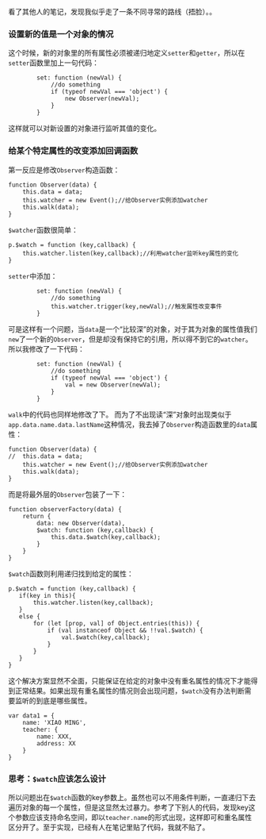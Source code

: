 看了其他人的笔记，发现我似乎走了一条不同寻常的路线（捂脸）。。
### 设置新的值是一个对象的情况
这个时候，新的对象里的所有属性必须被递归地定义`setter`和`getter`，所以在`setter`函数里加上一句代码：
```
        set: function (newVal) {
            //do something
            if (typeof newVal === 'object') {
                new Observer(newVal);
            }
        }
```
这样就可以对新设置的对象进行监听其值的变化。
### 给某个特定属性的改变添加回调函数
第一反应是修改`Observer`构造函数：
```
function Observer(data) {
	this.data = data;
    this.watcher = new Event();//给Observer实例添加watcher
    this.walk(data);
}
```
`$watcher`函数很简单：
```
p.$watch = function (key,callback) {
    this.watcher.listen(key,callback);//利用watcher监听key属性的变化
}
```
`setter`中添加：
```
        set: function (newVal) {
            //do something
            this.watcher.trigger(key,newVal);//触发属性改变事件
        }
```
可是这样有一个问题，当`data`是一个“比较深”的对象，对于其为对象的属性值我们`new`了一个新的`Observer`，但是却没有保持它的引用，所以得不到它的`watcher`。所以我修改了一下代码：
```
        set: function (newVal) {
            //do something
            if (typeof newVal === 'object') {
                val = new Observer(newVal);
            }
        }
```
`walk`中的代码也同样地修改了下。
而为了不出现读“深”对象时出现类似于`app.data.name.data.lastName`这种情况，我去掉了`Observer`构造函数里的`data`属性：
```
function Observer(data) {
//	this.data = data;
    this.watcher = new Event();//给Observer实例添加watcher
    this.walk(data);
}
```
而是将最外层的`Observer`包装了一下：
```
function observerFactory(data) {
    return {
        data: new Observer(data),
        $watch: function (key,callback) {
            this.data.$watch(key,callback);
        }
    }
}
```
 `$watch`函数则利用递归找到给定的属性：
 ```
 p.$watch = function (key,callback) {
    if(key in this){
        this.watcher.listen(key,callback);
    }
    else {
        for (let [prop, val] of Object.entries(this)) {
            if (val instanceof Object && !!val.$watch) {
                val.$watch(key,callback);
            }
        }
    }
}
```
这个解决方案显然不全面，只能保证在给定的对象中没有重名属性的情况下才能得到正常结果。如果出现有重名属性的情况则会出现问题，`$watch`没有办法判断需要监听的到底是哪些属性。
```
var data1 = {
	name: 'XIAO MING',
	teacher: {
		name: XXX,
		address: XX
	}
}
```
### 思考：`$watch`应该怎么设计
所以问题出在`$watch`函数的key参数上。虽然也可以不用条件判断，一直递归下去遍历对象的每一个属性，但是这显然太过暴力。参考了下别人的代码，发现key这个参数应该支持命名空间，即以`teacher.name`的形式出现，这样即可和重名属性区分开了。至于实现，已经有人在笔记里贴了代码，我就不贴了。